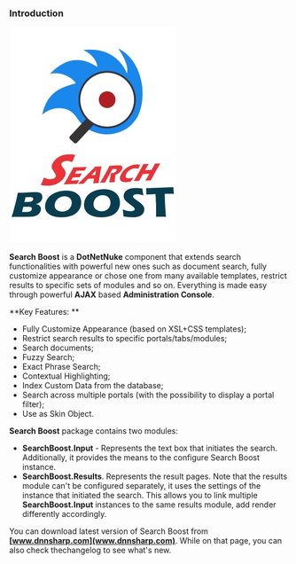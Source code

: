 ### Introduction

![](/search-boost/getting-started/assets/search-boost-300x388w.jpg)

**Search Boost** is a **DotNetNuke** component that extends search functionalities with powerful new ones such as document search, fully customize appearance or chose one from many available templates, restrict results to specific sets of modules and so on. Everything is made easy through powerful **AJAX** based **Administration Console**.

**Key Features: 
**    
* Fully Customize Appearance (based on XSL+CSS templates);
* Restrict search results to specific portals/tabs/modules;
* Search documents;
* Fuzzy Search;
* Exact Phrase Search;
* Contextual Highlighting;
* Index Custom Data from the database;
* Search across multiple portals (with the possibility to display a portal filter);
* Use as Skin Object.

**Search Boost** package contains two modules:

* **SearchBoost.Input** - Represents the text box that initiates the search. Additionally, it provides the means to the configure Search Boost instance.
* **SearchBoost.Results**. Represents the result pages. Note that the results module can't be configured separately, it uses the settings of the instance that initiated the search. This allows you to link multiple **SearchBoost.Input** instances to the same results module, add render differently accordingly.

You can download latest version of Search Boost from **[www.dnnsharp.com](www.dnnsharp.com)**. While on that page, you can also check thechangelog to see what's new.
